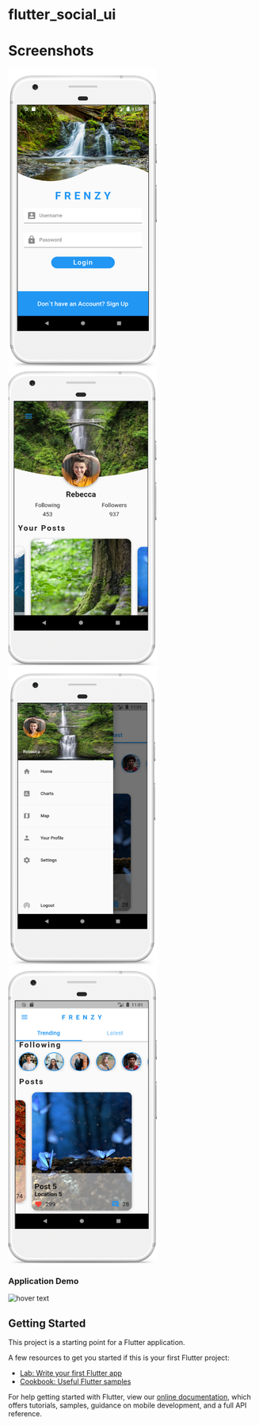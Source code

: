 # flutter_social_ui

# Screenshots
   <div style="display:inline-block";>
    <img src="https://github.com/nav0713/images/blob/master/social1.png" width="300" height="600" title="hover text">
   <div style="width:300px;height:600;background-color:red;display:inline";></div>
     <img src="https://github.com/nav0713/images/blob/master/social2.png" width="300" height="600" title="hover text">
  </div>
  <br>
     <div style="display:inline-block";>
   <img src="https://github.com/nav0713/images/blob/master/social3.png" width="300" height="600" title="hover text">
     <img src="https://github.com/nav0713/images/blob/master/social4.png" width="300" height="600" title="hover text">
  </div>
  <br>
         <h3>         Application Demo</h3>
 <img src="https://media.giphy.com/media/eycgUxkBwRbBRAjmO6/giphy.gif" title="hover text">

## Getting Started

This project is a starting point for a Flutter application.

A few resources to get you started if this is your first Flutter project:

- [Lab: Write your first Flutter app](https://flutter.dev/docs/get-started/codelab)
- [Cookbook: Useful Flutter samples](https://flutter.dev/docs/cookbook)

For help getting started with Flutter, view our
[online documentation](https://flutter.dev/docs), which offers tutorials,
samples, guidance on mobile development, and a full API reference.
